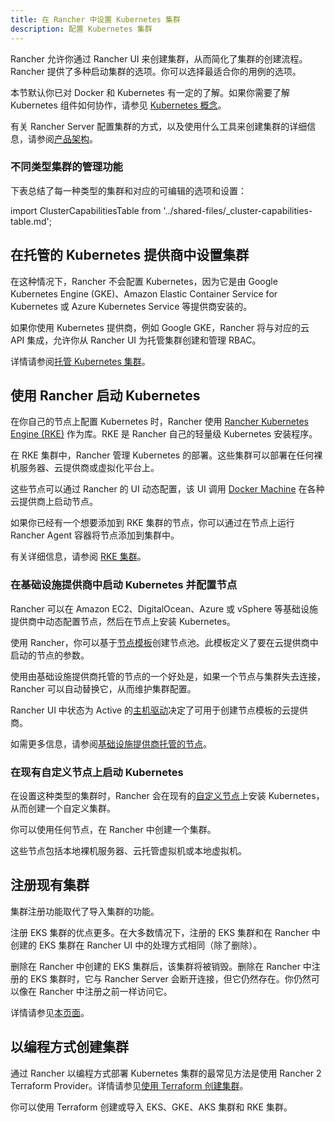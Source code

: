 ```yaml
---
title: 在 Rancher 中设置 Kubernetes 集群
description: 配置 Kubernetes 集群
---
```


Rancher 允许你通过 Rancher UI 来创建集群，从而简化了集群的创建流程。Rancher 提供了多种启动集群的选项。你可以选择最适合你的用例的选项。

本节默认你已对 Docker 和 Kubernetes 有一定的了解。如果你需要了解 Kubernetes 组件如何协作，请参见 [Kubernetes 概念](../reference-guides/kubernetes-concepts.md)。

有关 Rancher Server 配置集群的方式，以及使用什么工具来创建集群的详细信息，请参阅[产品架构](rancher-manager-architecture.md)。



### 不同类型集群的管理功能

下表总结了每一种类型的集群和对应的可编辑的选项和设置：

import ClusterCapabilitiesTable from '../shared-files/_cluster-capabilities-table.md';

<ClusterCapabilitiesTable />

## 在托管的 Kubernetes 提供商中设置集群

在这种情况下，Rancher 不会配置 Kubernetes，因为它是由 Google Kubernetes Engine (GKE)、Amazon Elastic Container Service for Kubernetes 或 Azure Kubernetes Service 等提供商安装的。

如果你使用 Kubernetes 提供商，例如 Google GKE，Rancher 将与对应的云 API 集成，允许你从 Rancher UI 为托管集群创建和管理 RBAC。

详情请参阅[托管 Kubernetes 集群](set-up-clusters-from-hosted-kubernetes-providers.md)。

## 使用 Rancher 启动 Kubernetes

在你自己的节点上配置 Kubernetes 时，Rancher 使用 [Rancher Kubernetes Engine (RKE)](https://rancher.com/docs/rke/latest/en/) 作为库。RKE 是 Rancher 自己的轻量级 Kubernetes 安装程序。

在 RKE 集群中，Rancher 管理 Kubernetes 的部署。这些集群可以部署在任何裸机服务器、云提供商或虚拟化平台上。

这些节点可以通过 Rancher 的 UI 动态配置，该 UI 调用 [Docker Machine](https://docs.docker.com/machine/) 在各种云提供商上启动节点。

如果你已经有一个想要添加到 RKE 集群的节点，你可以通过在节点上运行 Rancher Agent 容器将节点添加到集群中。

有关详细信息，请参阅 [RKE 集群](launch-kubernetes-with-rancher.md)。

### 在基础设施提供商中启动 Kubernetes 并配置节点

Rancher 可以在 Amazon EC2、DigitalOcean、Azure 或 vSphere 等基础设施提供商中动态配置节点，然后在节点上安装 Kubernetes。

使用 Rancher，你可以基于[节点模板](use-new-nodes-in-an-infra-provider.md#节点模板)创建节点池。此模板定义了要在云提供商中启动的节点的参数。

使用由基础设施提供商托管的节点的一个好处是，如果一个节点与集群失去连接，Rancher 可以自动替换它，从而维护集群配置。

Rancher UI 中状态为 Active 的[主机驱动](use-new-nodes-in-an-infra-provider.md#主机驱动)决定了可用于创建节点模板的云提供商。

如需更多信息，请参阅[基础设施提供商托管的节点](use-new-nodes-in-an-infra-provider.md)。

### 在现有自定义节点上启动 Kubernetes

在设置这种类型的集群时，Rancher 会在现有的[自定义节点](use-existing-nodes.md)上安装 Kubernetes，从而创建一个自定义集群。

你可以使用任何节点，在 Rancher 中创建一个集群。

这些节点包括本地裸机服务器、云托管虚拟机或本地虚拟机。

## 注册现有集群

集群注册功能取代了导入集群的功能。

注册 EKS 集群的优点更多。在大多数情况下，注册的 EKS 集群和在 Rancher 中创建的 EKS 集群在 Rancher UI 中的处理方式相同（除了删除）。

删除在 Rancher 中创建的 EKS 集群后，该集群将被销毁。删除在 Rancher 中注册的 EKS 集群时，它与 Rancher Server 会断开连接，但它仍然存在。你仍然可以像在 Rancher 中注册之前一样访问它。

详情请参见[本页面](../how-to-guides/new-user-guides/kubernetes-clusters-in-rancher-setup/register-existing-clusters.md)。

## 以编程方式创建集群

通过 Rancher 以编程方式部署 Kubernetes 集群的最常见方法是使用 Rancher 2 Terraform Provider。详情请参见[使用 Terraform 创建集群](https://registry.terraform.io/providers/rancher/rancher2/latest/docs/resources/cluster)。

你可以使用 Terraform 创建或导入 EKS、GKE、AKS 集群和 RKE 集群。
